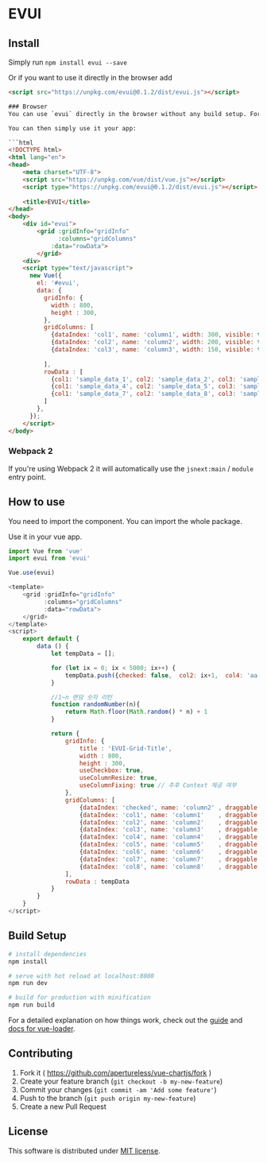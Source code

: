 # EVUI

## Install

Simply run `npm install evui --save`

Or if you want to use it directly in the browser add

```html
<script src="https://unpkg.com/evui@0.1.2/dist/evui.js"></script>

### Browser
You can use `evui` directly in the browser without any build setup. For this case, please use the `evui.min.js` which is the minified version. You also need to add the evui CDN script.

You can then simply use it your app:

```html
<!DOCTYPE html>
<html lang="en">
<head>   
    <meta charset="UTF-8">
    <script src="https://unpkg.com/vue/dist/vue.js"></script>
    <script type="https://unpkg.com/evui@0.1.2/dist/evui.js"></script>
    
    <title>EVUI</title>
</head>
<body>
    <div id="evui">
        <grid :gridInfo="gridInfo"
              :columns="gridColumns"
            :data="rowData">
        </grid>
    <div>
    <script type="text/javascript">
      new Vue({
        el: '#evui',
        data: {
          gridInfo: {
            width : 800,
            height : 300,
          },
          gridColumns: [
            {dataIndex: 'col1', name: 'column1', width: 300, visible: true, type: 'string', render: 'text'},
            {dataIndex: 'col2', name: 'column2', width: 200, visible: true, type: 'string', render: 'text'},
            {dataIndex: 'col3', name: 'column3', width: 150, visible: true, type: 'string', render: 'text'},
          
          ],
          rowData : [
            {col1: 'sample_data_1', col2: 'sample_data_2', col3: 'sample_data_3'},
            {col1: 'sample_data_4', col2: 'sample_data_5', col3: 'sample_data_6'},
            {col1: 'sample_data_7', col2: 'sample_data_8', col3: 'sample_data_9'}
          ]            
        },    
      });
    </script>
</body>

```

### Webpack 2
If you're using Webpack 2 it will automatically use the `jsnext:main` / `module` entry point.

## How to use

You need to import the component.
You can import the whole package.

Use it in your vue app.

```javascript
import Vue from 'vue'
import evui from 'evui'

Vue.use(evui)
```

```javascript
<template>
    <grid :gridInfo="gridInfo"
          :columns="gridColumns"
          :data="rowData">
    </grid>
</template>
<script>
    export default {
        data () {
            let tempData = [];

            for (let ix = 0; ix < 5000; ix++) {
                tempData.push({checked: false,  col2: ix+1,  col4: 'aa', col1: 'data'+(ix+1), col3: 'data_'+(ix+1), col5:'zz', col6:randomNumber(30), col7:randomNumber(10), col8:randomNumber(100)});
            }

            //1~n 랜덤 숫자 리턴
            function randomNumber(n){
                return Math.floor(Math.random() * n) + 1
            }

            return {
                gridInfo: {
                    title : 'EVUI-Grid-Title',
                    width : 800,
                    height : 300,
                    useCheckbox: true,
                    useColumnResize: true,
                    useColumnFixing: true // 추후 Context 제공 여부
                },
                gridColumns: [
                    {dataIndex: 'checked', name: 'column2' , draggable: false, width: 20, visible: true, type: 'number', render: 'checkbox'},
                    {dataIndex: 'col1', name: 'column1'    , draggable: true, width: 300, visible: true, type: 'string', render: 'textbox', filter: 'text'},
                    {dataIndex: 'col2', name: 'column2'    , draggable: true, width: 200, visible: true, type: 'number', render: 'spinner', filter: 'text'},
                    {dataIndex: 'col3', name: 'column3'    , draggable: true, width: 150, visible: true, type: 'string', render: 'selectbox', filter: 'text'},
                    {dataIndex: 'col4', name: 'column4'    , draggable: true, width: 150, visible: true, type: 'string', filter: 'text'},
                    {dataIndex: 'col5', name: 'column5'    , draggable: true, width: 150, visible: true, type: 'string', filter: 'text'},
                    {dataIndex: 'col6', name: 'column6'    , draggable: true, width: 150, visible: true, type: 'string', filter: 'text'},
                    {dataIndex: 'col7', name: 'column7'    , draggable: true, width: 150, visible: true, type: 'string', filter: 'text'},
                    {dataIndex: 'col8', name: 'column8'    , draggable: true, width: 150, visible: true, type: 'string', filter: 'text'},
                ],
                rowData : tempData
            }
        }
    }
</script>
```

## Build Setup

``` bash
# install dependencies
npm install

# serve with hot reload at localhost:8080
npm run dev

# build for production with minification
npm run build
```

For a detailed explanation on how things work, check out the [guide](http://vuejs-templates.github.io/webpack/) and [docs for vue-loader](http://vuejs.github.io/vue-loader).

## Contributing

1. Fork it ( https://github.com/apertureless/vue-chartjs/fork )
2. Create your feature branch (`git checkout -b my-new-feature`)
3. Commit your changes (`git commit -am 'Add some feature'`)
4. Push to the branch (`git push origin my-new-feature`)
5. Create a new Pull Request

## License

This software is distributed under [MIT license](LICENSE.txt).